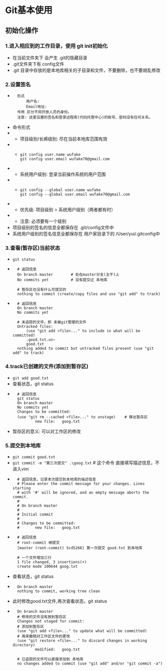 # Git基本使用
## 初始化操作
### 1.进入相应到的工作目录，使用 git init初始化
* 在当前文件夹下 会产生 .git的隐藏目录
* .git文件夹下有 config文件
* .git 目录中存放的是本地库相关的子目录和文件，不要删除，也不要胡乱修改
### 2.设置签名
* ```
    形式
        用户名: 
        Email地址: 
    作用 区分不同开放人员的身份。
    注意: 这里设置的签名和登录远程库(代码托管中心)的账号、密码没有任何关系。
* 命令形式
* * 项目级别/长裤级别: 尽在当前本地库范围有效
* * ```
    git config user.name wufake
    git config user.email wufake70@gmail.com
* * 系统用户级别: 登录当前操作系统的用户范围
* * ```
    git config --global user.name wufake
    git config --global user.email wufake70@gmail.com
* * 优先级: 项目级别 > 系统用户级别（两者都有时）
* * 注意: 必须要有一个级别
* 项目级别的签名的信息全都保存在 .git/config文件中
* 系统用户级别的签名信息全都保存在 用户家目录下的 /User/yui/.gitconfig中
### 3.查看(暂存区)当前状态
* `git status`
* ```
    # 返回信息
    On branch master        # 处在master分支(主干)上
    No commits yet          # 没有提交过 本地库

    # 暂存区也没有什么可提交的
    nothing to commit (create/copy files and use "git add" to track)
* ```
    # 返回信息
    On branch master
    No commits yet

    # 未追踪的文件，即 未被git管理的文件
    Untracked files:
        (use "git add <file>..." to include in what will be committed)
        .good.txt.un~
        good.txt
    nothing added to commit but untracked files present (use "git add" to track)

### 4.track已创建的文件(添加到暂存区)
* `git add good.txt`
* 查看状态，git status
* ```
    # 返回信息
    git status
    On branch master
    No commits yet
    Changes to be committed:
    (use "git rm --cached <file>..." to unstage)    # 移出暂存区
            new file:   goog.txt
* 暂存区的意义: 可以对工作区的修改

### 5.提交到本地库
* `git commit good.txt`
* `git commit -m "第三次提交" .\goog.txt` # 这个命令 直接填写描述信息，不进入vim
* ```
    # 返回信息，记录本次提交到本地库的描述信息
    # Please enter the commit message for your changes. Lines starting
    # with '#' will be ignored, and an empty message aborts the commit.
    #
    # On branch master
    #
    # Initial commit
    #
    # Changes to be committed:
    #       new file:   goog.txt
* ```
    # 返回信息
    # root-commit 根提交
    [master (root-commit) 5cd5268] 第一次提交 good.txt 到本地库

    # 一个文件增加三行
    1 file changed, 3 insertions(+)
    create mode 100644 goog.txt
* 查看状态，git status
* ```
    On branch master
    nothing to commit, working tree clean
* 此时修改good.txt文件,再次查看状态，git status
* ```
    On branch master
    # 修改的文件没有放到暂存区
    Changes not staged for commit:
    # 添加到暂存区
    (use "git add <file>..." to update what will be committed)
    # 用来撤销对工作区文件的更改
    (use "git restore <file>..." to discard changes in working directory)
            modified:   goog.txt

    # 已追踪的文件可以直接添加到 本地库 
    no changes added to commit (use "git add" and/or "git commit -a")
